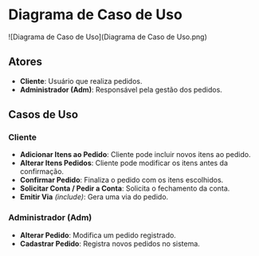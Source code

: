 # Diagrama de Caso de Uso

![Diagrama de Caso de Uso](Diagrama de Caso de Uso.png)

## Atores
- **Cliente**: Usuário que realiza pedidos.
- **Administrador (Adm)**: Responsável pela gestão dos pedidos.

## Casos de Uso
### Cliente
- **Adicionar Itens ao Pedido**: Cliente pode incluir novos itens ao pedido.
- **Alterar Itens Pedidos**: Cliente pode modificar os itens antes da confirmação.
- **Confirmar Pedido**: Finaliza o pedido com os itens escolhidos.
- **Solicitar Conta / Pedir a Conta**: Solicita o fechamento da conta.
- **Emitir Via** *(include)*: Gera uma via do pedido.

### Administrador (Adm)
- **Alterar Pedido**: Modifica um pedido registrado.
- **Cadastrar Pedido**: Registra novos pedidos no sistema.

